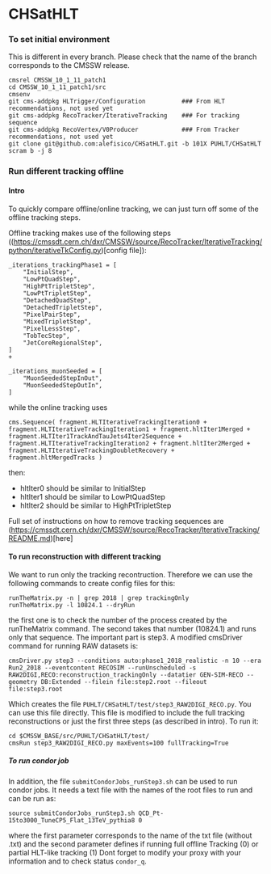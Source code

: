 # CHSatHLT

### To set initial environment

This is different in every branch. Please check that the name of the branch corresponds to the CMSSW release.

```
cmsrel CMSSW_10_1_11_patch1
cd CMSSW_10_1_11_patch1/src
cmsenv
git cms-addpkg HLTrigger/Configuration          ### From HLT recommendations, not used yet
git cms-addpkg RecoTracker/IterativeTracking    ### For tracking sequence
git cms-addpkg RecoVertex/V0Producer            ### From Tracker recommendations, not used yet
git clone git@github.com:alefisico/CHSatHLT.git -b 101X PUHLT/CHSatHLT
scram b -j 8 
```

### Run different tracking offline

#### Intro

To quickly compare offline/online tracking, we can just turn off some of the offline tracking steps. 

Offline tracking makes use of the following steps ((https://cmssdt.cern.ch/dxr/CMSSW/source/RecoTracker/IterativeTracking/python/iterativeTkConfig.py)[config file]):

```
_iterations_trackingPhase1 = [
    "InitialStep",
    "LowPtQuadStep",
    "HighPtTripletStep",
    "LowPtTripletStep",
    "DetachedQuadStep",
    "DetachedTripletStep",
    "PixelPairStep",
    "MixedTripletStep",
    "PixelLessStep",
    "TobTecStep",
    "JetCoreRegionalStep",
]
+

_iterations_muonSeeded = [
    "MuonSeededStepInOut",
    "MuonSeededStepOutIn",
]
```

while the online tracking uses
```
cms.Sequence( fragment.HLTIterativeTrackingIteration0 + fragment.HLTIterativeTrackingIteration1 + fragment.hltIter1Merged + fragment.HLTIter1TrackAndTauJets4Iter2Sequence + fragment.HLTIterativeTrackingIteration2 + fragment.hltIter2Merged + fragment.HLTIterativeTrackingDoubletRecovery + fragment.hltMergedTracks )
```

then:
  * hltIter0 should be similar to InitialStep
  * hltIter1 should be similar to LowPtQuadStep
  * hltIter2 should be similar to HighPtTripletStep

Full set of instructions on how to remove tracking sequences are (https://cmssdt.cern.ch/dxr/CMSSW/source/RecoTracker/IterativeTracking/README.md)[here]

#### To run reconstruction with different tracking

We want to run only the tracking recontruction. Therefore we can use the following commands to create config files for this:

```
runTheMatrix.py -n | grep 2018 | grep trackingOnly
runTheMatrix.py -l 10824.1 --dryRun
```

the first one is to check the number of the process created by the runTheMatrix command. The second takes that number (10824.1) and runs only that sequence. The important part is step3. A modified cmsDriver command for running RAW datasets is:

```
cmsDriver.py step3 --conditions auto:phase1_2018_realistic -n 10 --era Run2_2018 --eventcontent RECOSIM --runUnscheduled -s RAW2DIGI,RECO:reconstruction_trackingOnly --datatier GEN-SIM-RECO --geometry DB:Extended --filein file:step2.root --fileout file:step3.root
```

Which creates the file `PUHLT/CHSatHLT/test/step3_RAW2DIGI_RECO.py`. You can use this file directly. This file is modified to include the full tracking reconstructions or just the first three steps (as described in intro).  To run it:

```
cd $CMSSW_BASE/src/PUHLT/CHSatHLT/test/
cmsRun step3_RAW2DIGI_RECO.py maxEvents=100 fullTracking=True
```

##### To run condor job

In addition, the file `submitCondorJobs_runStep3.sh` can be used to run condor jobs. It needs a text file with the names of the root files to run and can be run as:
```
source submitCondorJobs_runStep3.sh QCD_Pt-15to3000_TuneCP5_Flat_13TeV_pythia8 0
```
where the first parameter corresponds to the name of the txt file (without .txt) and the second parameter defines if running full offline Tracking (0) or partial HLT-like tracking (1)
Dont forget to modify your proxy with your information and to check status `condor_q`. 

